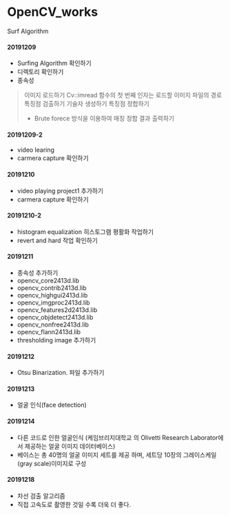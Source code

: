 # OpenCV_works
Surf Algorithm

#### 20191209
- Surfing Algorithm 확인하기
- 디렉토리 확인하기 
- 종속성
> 이미지 로드하기
> Cv::imread 함수의 첫 번째 인자는 로드할 이미지 파일의 경로
>특징점 검출하기
>기술자 생성하기
>특징점 정합하기
> - Brute forece 방식을 이용하여 매칭 
> 정합 결과 출력하기

#### 20191209-2

- video learing
- carmera capture 확인하기

#### 20191210 
- video playing project1 추가하기
- carmera capture 확인하기

#### 20191210-2
- histogram equalization 히스토그램 평활화 작업하기
- revert and hard 작업 확인하기

#### 20191211
- 종속성 추가하기
- opencv_core2413d.lib
- opencv_contrib2413d.lib 
- opencv_highgui2413d.lib
- opencv_imgproc2413d.lib
- opencv_features2d2413d.lib
- opencv_objdetect2413d.lib
- opencv_nonfree2413d.lib
- opencv_flann2413d.lib 
- thresholding image 추가하기

#### 20191212 
- Otsu Binarization. 파일 추가하기

#### 20191213
- 얼굴 인식(face detection)

#### 20191214
- 다른 코드로 인한 얼굴인식 (케임브리지대학교 의 Olivetti Research Laborator에서 제공하는 얼굴 이미지 데이터베이스)
- 베이스는 총 40명의 얼굴 이미지 세트를 제공 하며, 세트당 10장의 그레이스케일 (gray scale)이미지로 구성

#### 20191218
- 차선 검출 알고리즘
- 직접 고속도로 촬영한 것일 수록 더욱 더 좋다.
